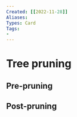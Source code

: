 ```yaml
---
Created: [[2022-11-28]]
Aliases: 
Types: Card
Tags: 
- 
---
```

# Tree pruning
## Pre-pruning
## Post-pruning